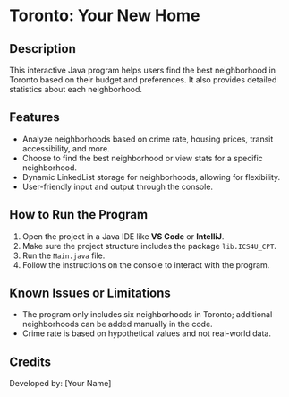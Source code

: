 # Toronto: Your New Home  

## Description  
This interactive Java program helps users find the best neighborhood in Toronto based on their budget and preferences. It also provides detailed statistics about each neighborhood.  

## Features  
- Analyze neighborhoods based on crime rate, housing prices, transit accessibility, and more.  
- Choose to find the best neighborhood or view stats for a specific neighborhood.  
- Dynamic LinkedList storage for neighborhoods, allowing for flexibility.  
- User-friendly input and output through the console.  

## How to Run the Program  
1. Open the project in a Java IDE like **VS Code** or **IntelliJ**.  
2. Make sure the project structure includes the package `lib.ICS4U_CPT`.  
3. Run the `Main.java` file.  
4. Follow the instructions on the console to interact with the program.  

## Known Issues or Limitations  
- The program only includes six neighborhoods in Toronto; additional neighborhoods can be added manually in the code.  
- Crime rate is based on hypothetical values and not real-world data.  

## Credits  
Developed by: [Your Name]  
